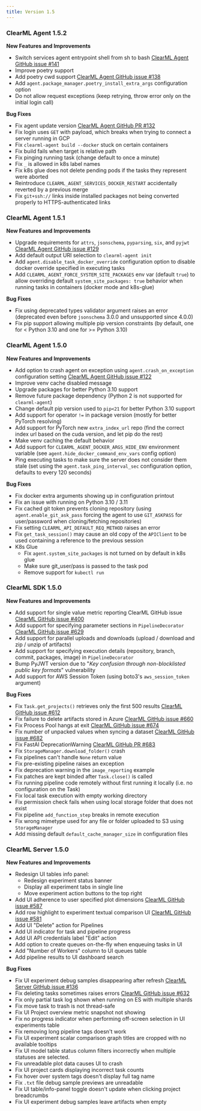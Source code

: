 ```yaml
---
title: Version 1.5
---
```


### ClearML Agent 1.5.2

**New Features and Improvements**
* Switch services agent entrypoint shell from sh to bash [ClearML Agent GitHub issue #141](https://github.com/allegroai/clearml-agent/issues/140)
* Improve poetry support
* Add poetry cwd support [ClearML Agent GitHub issue #138](https://github.com/allegroai/clearml-agent/issues/138)
* Add `agent.package_manager.poetry_install_extra_args` configuration option
* Do not allow request exceptions (keep retrying, throw error only on the initial login call)

**Bug Fixes**
* Fix agent update version [ClearML Agent GitHub PR #132](https://github.com/allegroai/clearml-agent/pull/132)
* Fix login uses `GET` with payload, which breaks when trying to connect a server running in GCP
* Fix `clearml-agent build --docker` stuck on certain containers
* Fix build fails when target is relative path
* Fix pinging running task (change default to once a minute)
* Fix `_` is allowed in k8s label names
* Fix k8s glue does not delete pending pods if the tasks they represent were aborted
* Reintroduce `CLEARML_AGENT_SERVICES_DOCKER_RESTART` accidentally reverted by a previous merge
* Fix `git+ssh://` links inside installed packages not being converted properly to HTTPS-authenticated links

### ClearML Agent 1.5.1

**New Features and Improvements**
* Upgrade requirements for `attrs`, `jsonschema`, `pyparsing`, `six`, and `pyjwt` [ClearML Agent GitHub issue #129](https://github.com/allegroai/clearml-agent/issues/129)
* Add default output URI selection to `clearml-agent init`
* Add `agent.disable_task_docker_override` configuration option to disable docker override specified in executing tasks
* Add `CLEARML_AGENT_FORCE_SYSTEM_SITE_PACKAGES` env var (default `true`) to allow overriding default `system_site_packages: true` 
behavior when running tasks in containers (docker mode and k8s-glue)

**Bug Fixes**
* Fix using deprecated types validator argument raises an error (deprecated even before `jsonschema` 3.0.0 and unsupported 
since 4.0.0)
* Fix pip support allowing multiple pip version constraints (by default, one for < Python 3.10 and one for >= Python 3.10)

### ClearML Agent 1.5.0

**New Features and Improvements**
* Add option to crash agent on exception using `agent.crash_on_exception` configuration setting [ClearML Agent GitHub issue #122](https://github.com/allegroai/clearml-agent/issues/122)
* Improve venv cache disabled message
* Upgrade packages for better Python 3.10 support
* Remove future package dependency (Python 2 is not supported for `clearml-agent`)
* Change default pip version used to `pip<21` for better Python 3.10 support
* Add support for operator `!=` in package version (mostly for better PyTorch resolving)
* Add support for PyTorch new `extra_index_url` repo (find the correct index url based on the cuda version, and let pip
do the rest)
* Make venv caching the default behavior
* Add support for `CLEARML_AGENT_DOCKER_ARGS_HIDE_ENV` environment variable (see `agent.hide_docker_command_env_vars` 
config option)
* Ping executing tasks to make sure the server does not consider them stale (set using the `agent.task_ping_interval_sec` 
configuration option, defaults to every 120 seconds)

**Bug Fixes**
* Fix docker extra arguments showing up in configuration printout
* Fix an issue with running on Python 3.10 / 3.11
* Fix cached git token prevents cloning repository (using `agent.enable_git_ask_pass` forcing the agent to use `GIT_ASKPASS` 
for user/password when cloning/fetching repositories)
* Fix setting `CLEARML_API_DEFAULT_REQ_METHOD` raises an error
* Fix `get_task_session()` may cause an old copy of the `APIClient` to be used containing a reference to the previous session
* K8s Glue
  * Fix `agent.system_site_packages` is not turned on by default in k8s glue
  * Make sure git_user/pass is passed to the task pod
  * Remove support for `kubectl run`

### ClearML SDK 1.5.0

**New Features and Improvements**
* Add support for single value metric reporting ClearML GitHub issue [ClearML GitHub issue #400](https://github.com/allegroai/clearml/issues/400)
* Add support for specifying parameter sections in `PipelineDecorator` [ClearML GitHub issue #629](https://github.com/allegroai/clearml/issues/629)
* Add support for parallel uploads and downloads (upload / download and zip / unzip of artifacts)
* Add support for specifying execution details (repository, branch, commit, packages, image) in `PipelineDecorator`
* Bump PyJWT version due to "*Key confusion through non-blocklisted public key formats*" vulnerability
* Add support for AWS Session Token (using boto3's `aws_session_token` argument)

**Bug Fixes**
* Fix `Task.get_projects()` retrieves only the first 500 results [ClearML GitHub issue #612](https://github.com/allegroai/clearml/issues/612)
* Fix failure to delete artifacts stored in Azure [ClearML GitHub issue #660](https://github.com/allegroai/clearml/issues/660)
* Fix Process Pool hangs at exit [ClearML GitHub issue #674](https://github.com/allegroai/clearml/issues/674)
* Fix number of unpacked values when syncing a dataset [ClearML GitHub issue #682](https://github.com/allegroai/clearml/issues/682)
* Fix FastAI DeprecationWarning [ClearML GitHub PR #683](https://github.com/allegroai/clearml/issues/683)
* Fix `StorageManager.download_folder()` crash
* Fix pipelines can't handle `None` return value
* Fix pre-existing pipeline raises an exception
* Fix deprecation warning in the `image_reporting` example
* Fix patches are kept binded after `Task.close()` is called
* Fix running pipeline code remotely without first running it locally (i.e. no configuration on the Task)
* Fix local task execution with empty working directory
* Fix permission check fails when using local storage folder that does not exist
* Fix pipeline `add_function_step` breaks in remote execution
* Fix wrong mimetype used for any file or folder uploaded to S3 using `StorageManager`
* Add missing default `default_cache_manager_size` in configuration files

### ClearML Server 1.5.0

**New Features and Improvements**
* Redesign UI tables info panel:
    * Redesign experiment status banner
    * Display all experiment tabs in single line
    * Move experiment action buttons to the top right
* Add UI adherence to user specified plot dimensions [ClearML GitHub issue #587](https://github.com/allegroai/clearml/issues/587)
* Add row highlight to experiment textual comparison UI [ClearML GitHub issue #581](https://github.com/allegroai/clearml/issues/581)
* Add UI "Delete" action for Pipelines
* Add UI indicator for task and pipeline progress
* Add UI API credentials label "Edit" action
* Add option to create queues on-the-fly when enqueuing tasks in UI
* Add "Number of Workers" column to UI queues table
* Add pipeline results to UI dashboard search

**Bug Fixes**
* Fix UI experiment debug samples disappearing after refresh [ClearML Server GitHub issue #136](https://github.com/allegroai/clearml-server/issues/136)
* Fix deleting tasks sometimes raises errors [ClearML GitHub issue #632](https://github.com/allegroai/clearml/issues/632)
* Fix only partial task log shown when running on ES with multiple shards
* Fix move task to trash is not thread-safe
* Fix UI Project overview metric snapshot not showing
* Fix no progress indicator when performing off-screen selection in UI experiments table
* Fix removing long pipeline tags doesn't work
* Fix UI experiment scalar comparison graph titles are cropped with no available tooltips
* Fix UI model table status column filters incorrectly when multiple statuses are selected. 
* Fix unreadable plot data causes UI to crash
* Fix UI project cards displaying incorrect task counts
* Fix hover over system tags doesn't display full tag name
* Fix `.txt` file debug sample previews are unreadable
* Fix UI table/info-panel toggle doesn't update when clicking project breadcrumbs
* Fix UI experiment debug samples leave artifacts when empty 
